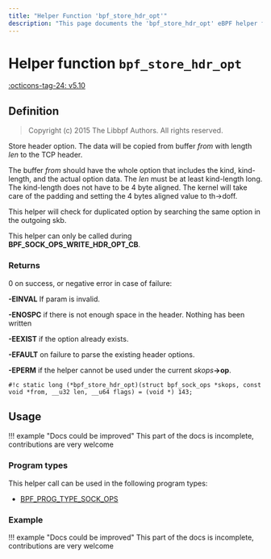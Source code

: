 ```yaml
---
title: "Helper Function 'bpf_store_hdr_opt'"
description: "This page documents the 'bpf_store_hdr_opt' eBPF helper function, including its defintion, usage, program types that can use it, and examples."
---
```

# Helper function `bpf_store_hdr_opt`

<!-- [FEATURE_TAG](bpf_store_hdr_opt) -->
[:octicons-tag-24: v5.10](https://github.com/torvalds/linux/commit/0813a841566f0962a5551be7749b43c45f0022a0)
<!-- [/FEATURE_TAG] -->

## Definition

> Copyright (c) 2015 The Libbpf Authors. All rights reserved.


<!-- [HELPER_FUNC_DEF] -->
Store header option.  The data will be copied from buffer _from_ with length _len_ to the TCP header.

The buffer _from_ should have the whole option that includes the kind, kind-length, and the actual option data.  The _len_ must be at least kind-length long.  The kind-length does not have to be 4 byte aligned.  The kernel will take care of the padding and setting the 4 bytes aligned value to th->doff.

This helper will check for duplicated option by searching the same option in the outgoing skb.

This helper can only be called during **BPF_SOCK_OPS_WRITE_HDR_OPT_CB**.



### Returns

0 on success, or negative error in case of failure:

**-EINVAL** If param is invalid.

**-ENOSPC** if there is not enough space in the header. Nothing has been written

**-EEXIST** if the option already exists.

**-EFAULT** on failure to parse the existing header options.

**-EPERM** if the helper cannot be used under the current _skops_**->op**.

`#!c static long (*bpf_store_hdr_opt)(struct bpf_sock_ops *skops, const void *from, __u32 len, __u64 flags) = (void *) 143;`
<!-- [/HELPER_FUNC_DEF] -->

## Usage

!!! example "Docs could be improved"
    This part of the docs is incomplete, contributions are very welcome

### Program types

This helper call can be used in the following program types:

<!-- DO NOT EDIT MANUALLY -->
<!-- [HELPER_FUNC_PROG_REF] -->
 * [BPF_PROG_TYPE_SOCK_OPS](../program-type/BPF_PROG_TYPE_SOCK_OPS.md)
<!-- [/HELPER_FUNC_PROG_REF] -->

### Example

!!! example "Docs could be improved"
    This part of the docs is incomplete, contributions are very welcome
